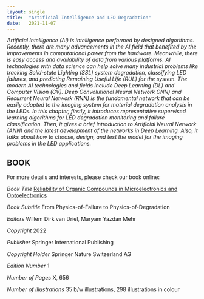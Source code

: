 ```yaml
---
layout: single
title:  "Artificial Intelligence and LED Degradation"
date:   2021-11-07
---
```

*Artificial Intelligence (AI) is intelligence performed by designed algorithms. Recently, there are many advancements in the AI field that benefited by the improvements in computational power from the hardware. Meanwhile, there is easy access and availability of data from various platforms. AI technologies with data science can help solve many industrial problems like tracking Solid-state Lighting (SSL) system degradation, classifying LED failures, and predicting Remaining Useful Life (RUL) for the system. The modern AI technologies and fields include Deep Learning (DL) and Computer Vision (CV). Deep Convolutional Neural Network CNN) and Recurrent Neural Network (RNN) is the fundamental network that can be easily adapted to the imaging system for material degradation analysis in the LEDs. In this chapter, firstly, it introduces representative supervised learning algorithms for LED degradation monitoring and failure classification. Then, it gives a brief introduction to Artificial Neural Network (ANN) and the latest development of the networks in Deep Learning. Also, it talks about how to choose, design, and test the model for the imaging problems in the LED applications.*

BOOK
----------

For more details and interests, please check our book online:

*Book Title*
[Reliability of Organic Compounds in Microelectronics and Optoelectronics](https://link.springer.com/book/9783030815752)

*Book Subtitle*
From Physics-of-Failure to Physics-of-Degradation

*Editors*
Willem Dirk van Driel, Maryam Yazdan Mehr

*Copyright*
2022

*Publisher*
Springer International Publishing

*Copyright Holder*
Springer Nature Switzerland AG

*Edition Number*
1

*Number of Pages*
X, 656

*Number of Illustrations*
35 b/w illustrations, 298 illustrations in colour
